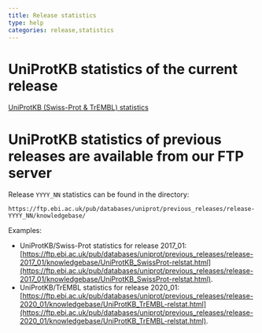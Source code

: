 ```yaml
---
title: Release statistics
type: help
categories: release,statistics
---
```


# UniProtKB statistics of the current release

[UniProtKB (Swiss-Prot & TrEMBL) statistics](https://www.uniprot.org/uniprotkb/statistics)

# UniProtKB statistics of previous releases are available from our FTP server

Release `YYYY_NN` statistics can be found in the directory:

```
https://ftp.ebi.ac.uk/pub/databases/uniprot/previous_releases/release-YYYY_NN/knowledgebase/
```

Examples:

- UniProtKB/Swiss-Prot statistics for release 2017_01: [https://ftp.ebi.ac.uk/pub/databases/uniprot/previous_releases/release-2017_01/knowledgebase/UniProtKB_SwissProt-relstat.html](https://ftp.ebi.ac.uk/pub/databases/uniprot/previous_releases/release-2017_01/knowledgebase/UniProtKB_SwissProt-relstat.html).
- UniProtKB/TrEMBL statistics for release 2020_01: [https://ftp.ebi.ac.uk/pub/databases/uniprot/previous_releases/release-2020_01/knowledgebase/UniProtKB_TrEMBL-relstat.html](https://ftp.ebi.ac.uk/pub/databases/uniprot/previous_releases/release-2020_01/knowledgebase/UniProtKB_TrEMBL-relstat.html).
